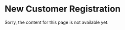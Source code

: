 <meta name="robots" content="noindex">

# New Customer Registration

Sorry, the content for this page is not available yet.
